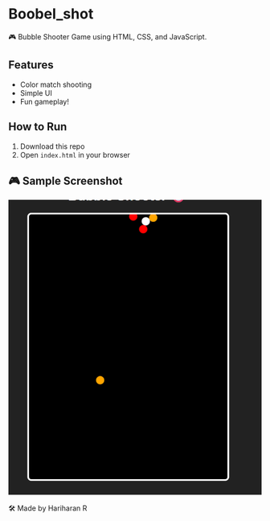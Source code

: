 # Boobel_shot

🎮 Bubble Shooter Game using HTML, CSS, and JavaScript.

## Features
- Color match shooting
- Simple UI
- Fun gameplay!

## How to Run
1. Download this repo
2. Open `index.html` in your browser

## 🎮 Sample Screenshot
![Game Preview](Screenshot1.png)

🛠 Made by Hariharan R 
